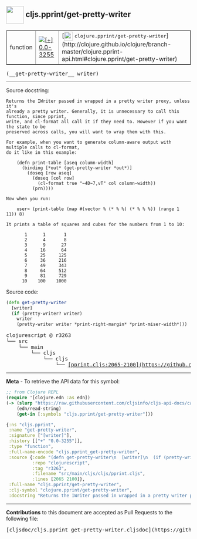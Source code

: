 ## <img width="48px" valign="middle" src="http://i.imgur.com/Hi20huC.png"> cljs.pprint/get-pretty-writer

 <table border="1">
<tr>

<td>function</td>
<td><a href="https://github.com/cljsinfo/cljs-api-docs/tree/0.0-3255"><img valign="middle" alt="[+] 0.0-3255" src="https://img.shields.io/badge/+-0.0--3255-lightgrey.svg"></a> </td>
<td>
[<img height="24px" valign="middle" src="http://i.imgur.com/1GjPKvB.png"> <samp>clojure.pprint/get-pretty-writer</samp>](http://clojure.github.io/clojure/branch-master/clojure.pprint-api.html#clojure.pprint/get-pretty-writer)
</td>
</tr>
</table>

 <samp>
(__get-pretty-writer__ writer)<br>
</samp>

---




Source docstring:

```
Returns the IWriter passed in wrapped in a pretty writer proxy, unless it's
already a pretty writer. Generally, it is unnecessary to call this function, since pprint,
write, and cl-format all call it if they need to. However if you want the state to be
preserved across calls, you will want to wrap them with this.

For example, when you want to generate column-aware output with multiple calls to cl-format,
do it like in this example:

    (defn print-table [aseq column-width]
      (binding [*out* (get-pretty-writer *out*)]
        (doseq [row aseq]
          (doseq [col row]
            (cl-format true "~4D~7,vT" col column-width))
          (prn))))

Now when you run:

    user> (print-table (map #(vector % (* % %) (* % % %)) (range 1 11)) 8)

It prints a table of squares and cubes for the numbers from 1 to 10:

       1      1       1
       2      4       8
       3      9      27
       4     16      64
       5     25     125
       6     36     216
       7     49     343
       8     64     512
       9     81     729
      10    100    1000
```

Source code:

```clj
(defn get-pretty-writer
  [writer]
  (if (pretty-writer? writer)
    writer
    (pretty-writer writer *print-right-margin* *print-miser-width*)))
```

 <pre>
clojurescript @ r3263
└── src
    └── main
        └── cljs
            └── cljs
                └── <ins>[pprint.cljs:2065-2100](https://github.com/clojure/clojurescript/blob/r3263/src/main/cljs/cljs/pprint.cljs#L2065-L2100)</ins>
</pre>


---

__Meta__ - To retrieve the API data for this symbol:

```clj
;; from Clojure REPL
(require '[clojure.edn :as edn])
(-> (slurp "https://raw.githubusercontent.com/cljsinfo/cljs-api-docs/catalog/cljs-api.edn")
    (edn/read-string)
    (get-in [:symbols "cljs.pprint/get-pretty-writer"]))
```

```clj
{:ns "cljs.pprint",
 :name "get-pretty-writer",
 :signature ["[writer]"],
 :history [["+" "0.0-3255"]],
 :type "function",
 :full-name-encode "cljs.pprint_get-pretty-writer",
 :source {:code "(defn get-pretty-writer\n  [writer]\n  (if (pretty-writer? writer)\n    writer\n    (pretty-writer writer *print-right-margin* *print-miser-width*)))",
          :repo "clojurescript",
          :tag "r3263",
          :filename "src/main/cljs/cljs/pprint.cljs",
          :lines [2065 2100]},
 :full-name "cljs.pprint/get-pretty-writer",
 :clj-symbol "clojure.pprint/get-pretty-writer",
 :docstring "Returns the IWriter passed in wrapped in a pretty writer proxy, unless it's\nalready a pretty writer. Generally, it is unnecessary to call this function, since pprint,\nwrite, and cl-format all call it if they need to. However if you want the state to be\npreserved across calls, you will want to wrap them with this.\n\nFor example, when you want to generate column-aware output with multiple calls to cl-format,\ndo it like in this example:\n\n    (defn print-table [aseq column-width]\n      (binding [*out* (get-pretty-writer *out*)]\n        (doseq [row aseq]\n          (doseq [col row]\n            (cl-format true \"~4D~7,vT\" col column-width))\n          (prn))))\n\nNow when you run:\n\n    user> (print-table (map #(vector % (* % %) (* % % %)) (range 1 11)) 8)\n\nIt prints a table of squares and cubes for the numbers from 1 to 10:\n\n       1      1       1\n       2      4       8\n       3      9      27\n       4     16      64\n       5     25     125\n       6     36     216\n       7     49     343\n       8     64     512\n       9     81     729\n      10    100    1000"}

```

---

__Contributions__ to this document are accepted as Pull Requests to the following file:

 <pre>
[cljsdoc/cljs.pprint_get-pretty-writer.cljsdoc](https://github.com/cljsinfo/cljs-api-docs/blob/master/cljsdoc/cljs.pprint_get-pretty-writer.cljsdoc)
</pre>

